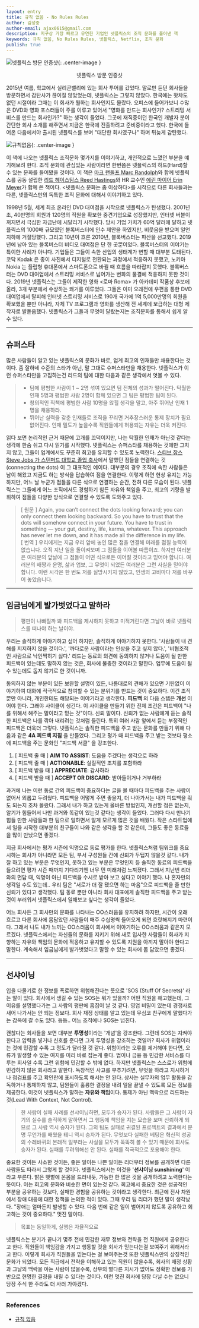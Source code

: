 ```yaml
---
layout: entry
title: 규칙 없음 - No Rules Rules
author: 김성중
author-email: ajax0615@gmail.com
description: 지구상 가장 빠르고 유연한 기업인 넷플릭스의 조직 문화를 풀어낸 책
keywords: 규칙 없음, No Rules Rules, 넷플릭스, Netflix, 조직 문화
publish: true
---
```


![넷플릭스 방문 인증샷](/images/2020/09/26/netflix.png "넷플릭스 방문 인증샷"){: .center-image }
<center>넷플릭스 방문 인증샷</center>

2015년 여름, 학교에서 실리콘밸리에 있는 회사 투어를 갔었다. 말로만 듣던 회사들을 방문하면서 감탄사가 끊이질 않았었는데, 넷플릭스는 그렇지 않았다. 한국에는 왓챠도 없던 시절이라 그때는 이 회사가 뭘하는 회사인지도 몰랐다. 오피스에 들어가보니 수많은 DVD와 영화 포스터들이 주를 이루고 있어서 "영화를 만드는 회사인가? 스트리밍 서비스를 만드는 회사인가?" 하는 생각이 들었다. 그곳에 재직중이던 한국인 개발자 분이 간단한 회사 소개를 해주면서 지금은 한국에 진출하려고 준비중이라고 했다. 한국에 들어온 다음에서야 출시된 넷플릭스를 보며 "대단한 회사였구나" 하며 뒤늦게 감탄했다.

![규칙없음](/images/2020/09/26/no-rules-rules.png "규칙없음"){: .center-image }

이 책에 나오는 넷플릭스 조직문화 몇가지를 이야기하고, 개인적으로 느꼈던 부분을 얘기해보려 한다. 조직 문화에 관심있는 사람이라면 한번쯤은 넷플릭스의 하드(Hard)할 수 있는 문화를 들어봤을 것이다. 이 책은 [마크 랜돌프 Marc Randolph](https://en.wikipedia.org/wiki/Marc_Randolph)와 함께 넷플릭스를 공동 설립한 [리드 헤이스팅스 Reed Hastings](https://en.wikipedia.org/wiki/Reed_Hastings)와 HR 교수인 [에린 마이어 Erin Meyer](https://en.wikipedia.org/wiki/Erin_Meyer)가 함께 쓴 책이다. \<넷플릭스 문화는 좀 이상하다\>를 시작으로 다른 회사들과는 다른, 넷플릭스만의 독특한 조직 문화에 대해서 이야기하고 있다.

1998년 5월, 세계 최초 온라인 DVD 대여점을 시작으로 넷플릭스가 탄생했다. 2001년 초, 40만명의 회원과 120명의 직원을 확보한 중견기업으로 성장했지만, 인터넷 버블이 꺼지면서 극심한 자금난에 시달리기 시작했다. 당시 기업 가치가 60억 달러에 달하고 넷플릭스의 1000배 규모였던 블록버스터에 인수 제안을 하였지만, 비웃음을 받으며 일언지하에 거절당했다. 그리고 10년이 흐른 2010년, 블록버스터는 파산을 선고했다. 2019년에 남아 있는 블록버스터 비디오 대여점은 단 한 곳뿐이었다. 블록버스터의 이야기는 특이한 사례가 아니다. 기업들은 그들이 속한 산업의 생태계가 변할 때 대부분 도태된다. 코닥 Kodak 은 종이 사진에서 디지털로 전환되는 과정에서 적응하지 못했고, 노키아 Nokia 는 플립형 휴대폰에서 스마트폰으로 바뀔 때 흐름을 따라잡지 못했다. 블록버스터는 DVD 대여업에서 스트리밍 서비스로 넘어가는 변화의 물결에 적응하지 못한 것이다. 2019년 넷플릭스는 그들이 제작한 영화 \<로마 Roma\> 가 아카데미 작품상 후보에 올라, 3개 부분에서 수상하는 쾌거를 이루었다. 그들은 이미 오래전에 우편을 통한 DVD 대여업에서 탈피해 인터넷 스트리밍 서비스로 190개 국가에 1억 5,000만명의 회원을 확보했을 뿐만 아니라, 자체 TV 프로그램과 영화를 생산해 전 세계에 보급하는 대형 제작자로 발돋움했다. 넷플릭스가 그들과 무엇이 달랐는지는 조직문화를 통해서 쉽게 알 수 있다.

---

## 슈퍼스타

많은 사람들이 알고 있는 넷플릭스의 문화가 바로, 업계 최고의 인재들만 채용한다는 것이다. 좀 잘하네 수준의 스타가 아닌, 말 그대로 슈퍼스타만을 채용한다. 넷플릭스가 이런 슈퍼스타만을 고집하는건 리드의 팀에 대한 다음과 같은 생각에서 엿볼 수 있다.

> - 팀에 평범한 사람이 1 ~ 2명 섞여 있으면 팀 전체의 성과가 떨어진다. 탁월한 인재 5명과 평범한 사람 2명이 함께 있으면 그 팀은 평범한 팀이 된다.<br/>
> - 창의적인 직책에 평범한 사람 10명을 앉힐 생각을 말고, 아주 뛰어난 인재 1명을 채용하라.<br/>
> - 뛰어난 실력을 갖춘 인재들로 조직을 꾸리면 거추장스러운 통제 장치가 필요 없어진다. 인재 밀도가 높을수록 직원들에게 허용되는 자유는 더욱 커진다.

읽다 보면 논리적인 근거 때문에 고개를 끄덕이지만, 나는 탁월한 인재가 아닌것 같다는 생각에 한숨 쉬고 다시 읽기를 시작했다. 넷플릭스는 슈퍼스타를 채용하는 것에만 그치지 않고, 그들이 업계에서도 꾸준히 최고를 유지할 수 있도록 노력한다. [스티브 잡스 Steve Jobs 가 스탠퍼드 대학교 졸업 축사](https://youtu.be/UF8uR6Z6KLc)에서 말했던 점들을 연결하는 것 (connecting the dots) 이 그 대표적인 예이다. 대부분의 경우 조직에 속한 사람들은 남이 해왔고 지금도 하는 방식을 답습하여 점을 연결한다. 이렇게 하면 현상 유지는 가능하지만, 어느 날 누군가 점들을 다른 식으로 연결하는 순간, 전혀 다른 모습이 된다. 넷플릭스는 그들에게 어느 조직에서도 경험하기 힘든 자유와 책임을 주고, 최고의 기량을 발휘하여 점들을 다양한 방식으로 연결할 수 있도록 도와주고 있다.

> [ 원문 ] Again, you can’t connect the dots looking forward; you can only connect them looking backward. So you have to trust that the dots will somehow connect in your future. You have to trust in something — your gut, destiny, life, karma, whatever. This approach has never let me down, and it has made all the difference in my life.<br/>
> [ 번역 ] 우리에게는 지금 우리 앞에 놓인 많은 점을 연결해 미래를 점칠 능력이 없습니다. 오직 지난 일을 돌이켜보며 그 점들을 이어볼 따름이죠. 하지만 여러분은 여러분의 앞날에 그 점들이 어떤 식으로든 이어질 것이라고 믿어야 합니다. 여러분의 배짱과 운명, 삶과 업보, 그 무엇이 되었든 여러분은 그런 사실을 믿어야 합니다. 이런 시각은 한 번도 저를 실망시키지 않았고, 인생의 고비마다 저를 바꾸어 놓았습니다.

---

## 임금님에게 발가벗었다고 말하라

> 평판이 나빠질까 봐 피드백을 제시하지 못하고 미적거린다면 그날이 바로 넷플릭스를 떠나야 하는 날이야.

우리는 솔직하게 이야기하고 싶어 하지만, 솔직하게 이야기하지 못한다. '사람들이 내 견해를 지지하지 않을 것이다.', '까다로운 사람이라는 인상을 주고 싶지 않다.', '비협조적인 사람으로 낙인찍히기 싫다.' 리드는 동료의 의견에 동의하지 않거나 도움이 될 만한 피드백이 있는데도 말하지 않는 것은, 회사에 불충한 것이라고 말한다. 업무에 도움이 될 수 있는데도 돕지 않기로 한 것이니까.

동의하지 않는 부분이 있든 보완할 설명이 있든, 나름대로의 견해가 있으면 기탄없이 이야기하여 대화에 적극적으로 참여할 수 있는 분위기를 만드는 것이 중요하다. 이건 조직 뿐만 아니라, 개인한테도 해당되는 이야기라고 생각한다. **피드백** 의 다음 스텝은 **개선** 이어야 한다. 그래야 사이클이 생긴다. 이 사이클을 만들기 위한 전제 조건은 피드백이 "나를 위해서 해주는 말이라고 믿는 것"이다. 신뢰 말이다. 신뢰가 없는 사람에게 듣는 솔직한 피드백은 나를 깎아 내리려는 것처럼 들린다. 특히 여러 사람 앞에서 듣는 부정적인 피드백은 더욱더 그렇다. 넷플릭스는 솔직한 피드백을 주고 받는 문화를 만들기 위해 다음과 같은 **4A 피드백 지침** 을 만들었다. 그리고 평가 때 피드백을 주고 받는 것보다 평소에 피드백을 주는 문화인 "피드백 서클" 을 강조한다.

1. [ 피드백 줄 때 ] **AIM TO ASSIST**: 도움을 주겠다는 생각으로 하라
2. [ 피드백 줄 때 ] **ACTIONABLE**: 실질적인 조치를 포함하라
3. [ 피드백 받을 때 ] **APPRECIATE**: 감사하라
4. [ 피드백 받을 때 ] **ACCEPT OR DISCARD**: 받아들이거나 거부하라

과거에 나는 이런 동료 간의 피드백이 중요하다는 글을 볼 때마다 피드백을 주는 사람이 없어서 외롭고 두려웠다. 피드백을 어떻게 주면 좋을지, 더 나아가서는 내가 피드백을 줘도 되는지 조차 몰랐다. 그래서 내가 하고 있는게 올바른 방법인지, 개선할 점은 없는지, 알기가 힘들어서 나만 과거와 똑같이 있는것 같다는 생각이 들었다. 그러다 다시 만나기 힘들 만한 사람들과 한 팀으로 일하면서 알게 모르게 많은 것을 배웠다. 작은 스타트업에서 일을 시작한 대부분의 친구들이 나와 같은 생각을 할 것 같은데, 그들도 좋은 동료들을 많이 만났으면 좋겠다.

지금 회사에서는 평가 시즌에 익명으로 동료 평가를 한다. 넷플릭스처럼 팀워크를 중요시하는 회사가 아니라면 모든 팀, 부서 구성원들 간에 신뢰가 두텁지 않을것 같다. 내가 잘 하고 있는 부분은 무엇인지, 못하고 있는 부분은 무엇인지 등 솔직한 동료의 피드백을 들으려면 평가 시즌 때까지 기다리기엔 너무 먼 미래처럼 느껴졌다. 그래서 지난번 리더와의 면담 때, 익명이 아닌 피드백을 수시로 받아 보고 싶다고 이야기 했다. 나 혼자만의 생각일 수도 있는데.. 우리 팀은 "서로가 더 잘 됐으면 하는 마음"으로 피드백을 줄 만한 신뢰가 있다고 생각했다. 팀 동료 뿐만 아니라 회사 대표에게 솔직한 피드백을 주고 받는 것이 부러워서 넷플릭스에서 일해보고 싶다는 생각이 들었다.

어느 회사든 그 회사만의 문화를 나타내는 OO스러움을 유지하려 하지만, 시간이 오래 흐르고 다른 회사에 몸담았던 사람들이 매주 수십명씩 들어오게 되면 흐릿해지기 마련이다. 그래서 나도 내가 느끼는 OO스러움이 회사에서 이야기하는 OO스러움과 같은지 모르겠다. 넷플릭스에서는 자신들의 문화를 지키기 위해 새로 입사한 사람들이 회사가 지향하는 자유와 책임의 문화에 적응하고 유지할 수 있도록 지원을 아끼지 말아야 한다고 말한다. 계속해서 임금님에게 발가벗었다고 말할 수 있는 회사에 몸 담았으면 좋겠다.

---

## 선샤이닝

입을 다물기로 한 정보를 폭로하면 위험해진다는 뜻으로 'SOS (Stuff Of Secrets)' 라는 말이 있다. 회사에서 생길 수 있는 SOS는 뭐가 있을까? 어떤 직원을 해고했는데, 그 이유를 설명했다가는 그 사람의 평판에 흠집이 날 것 같다. 영업 비밀이 있는데 경쟁사로 새어 나가서는 안 되는 정보다. 회사 재정 상태를 알고 있는데 무심코 친구에게 말했다가는 감옥에 갈 수도 있다. 등등.. 어느 조직에나 SOS는 넘친다.

괜찮다는 회사들을 보면 대부분 **투명성**이라는 '개념'을 강조한다. 그런데 SOS는 지켜야 한다고 압력을 넣거나 신호를 준다면 그게 투명성을 강조하는 것일까? 회사가 위험이라는 것에 민감할 수록 그 정도가 달라질 것 같다. 위험이라는 오류를 제거해야 한다면, 오류가 발생할 수 있는 여지를 미리 바로 잡는게 좋다. 법이나 금융 등 민감한 서비스를 다루는 회사일 수록 그런 위험에 민감할 수 밖에 없다. 하지만 넷플릭스는 스스로가 위험에 민감하지 않은 회사라고 말한다. 독창적인 사고를 부추기려면, 무엇을 하라고 지시하거나 점검표를 주고 확인란에 표시하도록 해서는 안 된다. 상사는 실무자의 업무 활동을 감독하거나 통제하지 않고, 팀원들이 훌륭한 결정을 내려 일을 끝낼 수 있도록 모든 정보를 제공한다. 이것이 넷플릭스가 말하는 **자유와 책임**이다. 통제가 아닌 맥락으로 리드하는 것(Lead With Context, Not Control).

> 한 사람이 실패 사례를 선샤이닝하면, 모두가 승자가 된다. 사람들은 그 사람이 자기의 실수를 솔직하게 말하면서 그 행동에 책임을 지는 모습을 보며 신뢰하게 되므로 그 사람 역시 승자가 된다. 그의 팀도 실패로 귀결된 프로젝트의 결과에서 분명 무언가를 배웠을 테니 역시 승자가 된다. 무엇보다 실패한 베팅은 혁신적 성공의 수레바퀴의 본래적 일부라는 사실을 모두가 똑똑히 볼 수 있기 때문에 회사도 승자가 된다. 실패를 두려워해선 안 된다. 실패를 적극적으로 포용해야 한다.

중요한 것이든 사소한 것이든, 좋은 일이든 나쁜 일이든 리더부터 정보를 공개하면 다른 사람들도 따라서 그렇게 할 것이다. 넷플릭스에서는 이것을 '**선샤이닝 sunshining**' 이라고 부른다. 밝은 햇볕에 온몸을 드러내듯, 가능한 한 많은 것을 공개하려고 노력한다는 뜻이다. 이는 회고의 문화와 비슷한 면이 있는것 같다. 회고에서 중요한 것은 성공적인 부분을 공유하는 것보다, 실패한 경험을 공유하는 것이라고 생각한다. 최근에 전사 차원에서 장애 대응에 대한 정책을 논의한 적이 있다. 그때 우리 팀 리더가 했던 말이 생각났다. "장애는 얼마든지 발생할 수 있다. 다음 번에 같은 일이 벌어지지 않도록 공유하고 회고하는 것이 중요하다." 멋진 말이다.

> 목표는 동일하게, 실행은 자율적으로

넷플릭스는 분기가 끝나기 몇주 전에 민감한 재무 정보와 전략을 전 직원에게 공유한다고 한다. 직원들이 책임감을 가지고 행동할 것을 회사가 믿는다는걸 보여주기 위해서라고 한다. 이렇게 회사가 직원들을 믿는다는 걸 보여주는것 또한 넷플릭스만의 상징적인 문화가 되었다. 모든 직급에서 전략을 이해하고 있는 직원이 많을수록, 회사의 재정 상황과 그날의 맥락을 아는 사람이 많을수록, 상부의 별다른 지시가 없어도 정확한 정보를 기반으로 현명한 결정을 내릴 수 있다는 것이다. 이런 멋진 회사에 당장 다닐 수는 없으니 당장 주식 한 주라도 더 사러 가야겠다.

---

### References
- [규칙 없음](https://www.kyobobook.co.kr/product/detailViewKor.laf?mallGb=KOR&ejkGb=KOR&barcode=9788925599632&orderClick=JAj)
